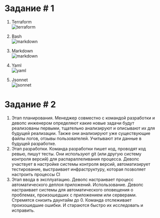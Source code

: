 # Задание # 1
1. Terraform <br>
![terraform](/opt/sysadm-homeworks/sysadm-homeworks/01-intro-01/img_new/terraform.png) <br>

2. Bash <br>
![markdown](/opt/sysadm-homeworks/sysadm-homeworks/01-intro-01/img_new/bash.png) <br>

3. Markdown <br>
![markdown](/opt/sysadm-homeworks/sysadm-homeworks/01-intro-01/img_new/markdown.png) <br>

4. Yaml <br>
![yaml](/opt/sysadm-homeworks/sysadm-homeworks/01-intro-01/img_new/yaml.png) <br>

5. Jsonnet <br>
![jsonnet](/opt/sysadm-homeworks/sysadm-homeworks/01-intro-01/img_new/jsonnet.png) <br>

# Задание # 2

1. Этап планирования. Менеджер совместно с командой разработки и девопс инженером определяют какие новые задачи будут реализованы первыми, тщательно анализируют и описывают их для будущей реализации. Также они анализируют уже существующие файлы логов, отзывы пользователей. Учитывают эти данные в будущей разработке.
2. Этап разработки. Команда разработки пишет код, проводят код ревью, пишут тесты. Они используют git (или другую систему контроля версий) для распараллеливания процесса. Девопс участвует в настройке системы контроля версий, автоматизирует тестирование, выстраивает инфраструктуру, которая позволяет настроить процессы CI
3. Этап ввода в эксплуатацию. Девопс настраивает процесс автоматического деплоя приложений. 
Использование. Девопс настраивает системы для автоматического оповещения о проблемах, произошедших с приложением или серверами. Стремятся снизить даунтайм до 0. Команда отслеживает произошедшие ошибки. И стараются быстро их исследовать и исправить.
